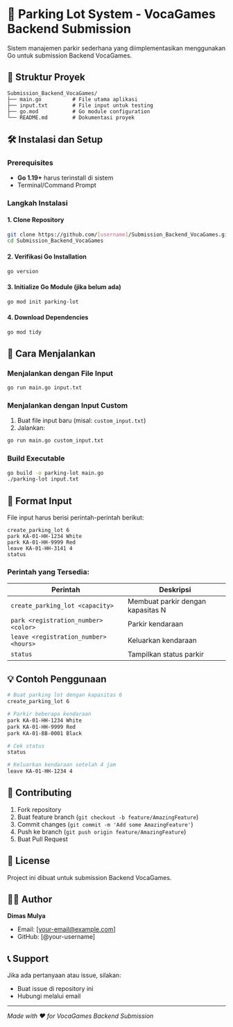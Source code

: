 # 🚗 Parking Lot System - VocaGames Backend Submission

Sistem manajemen parkir sederhana yang diimplementasikan menggunakan Go untuk submission Backend VocaGames.

## 📁 Struktur Proyek

```
Submission_Backend_VocaGames/
├── main.go          # File utama aplikasi
├── input.txt        # File input untuk testing
├── go.mod           # Go module configuration
└── README.md        # Dokumentasi proyek
```

## 🛠️ Instalasi dan Setup

### Prerequisites
- **Go 1.19+** harus terinstall di sistem
- Terminal/Command Prompt

### Langkah Instalasi

#### 1. Clone Repository
```bash
git clone https://github.com/[username]/Submission_Backend_VocaGames.git
cd Submission_Backend_VocaGames
```

#### 2. Verifikasi Go Installation
```bash
go version
```

#### 3. Initialize Go Module (jika belum ada)
```bash
go mod init parking-lot
```

#### 4. Download Dependencies
```bash
go mod tidy
```

## 🚀 Cara Menjalankan

### Menjalankan dengan File Input
```bash
go run main.go input.txt
```

### Menjalankan dengan Input Custom
1. Buat file input baru (misal: `custom_input.txt`)
2. Jalankan:
```bash
go run main.go custom_input.txt
```

### Build Executable
```bash
go build -o parking-lot main.go
./parking-lot input.txt
```

## 📝 Format Input

File input harus berisi perintah-perintah berikut:

```
create_parking_lot 6
park KA-01-HH-1234 White
park KA-01-HH-9999 Red
leave KA-01-HH-3141 4
status
```

### Perintah yang Tersedia:

| Perintah | Deskripsi |
|----------|-----------|
| `create_parking_lot <capacity>` | Membuat parkir dengan kapasitas N |
| `park <registration_number> <color>` | Parkir kendaraan |
| `leave <registration_number> <hours>` | Keluarkan kendaraan |
| `status` | Tampilkan status parkir |

## 💡 Contoh Penggunaan

```bash
# Buat parking lot dengan kapasitas 6
create_parking_lot 6

# Parkir beberapa kendaraan
park KA-01-HH-1234 White
park KA-01-HH-9999 Red
park KA-01-BB-0001 Black

# Cek status
status

# Keluarkan kendaraan setelah 4 jam
leave KA-01-HH-1234 4
```

## 🤝 Contributing

1. Fork repository
2. Buat feature branch (`git checkout -b feature/AmazingFeature`)
3. Commit changes (`git commit -m 'Add some AmazingFeature'`)
4. Push ke branch (`git push origin feature/AmazingFeature`)
5. Buat Pull Request

## 📄 License

Project ini dibuat untuk submission Backend VocaGames.

## 👨‍💻 Author

**Dimas Mulya**
- Email: [your-email@example.com]
- GitHub: [@your-username]

## 📞 Support

Jika ada pertanyaan atau issue, silakan:
- Buat issue di repository ini
- Hubungi melalui email

---

*Made with ❤️ for VocaGames Backend Submission*

